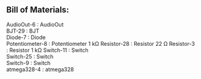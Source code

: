 
## Bill of Materials:

AudioOut-6 : AudioOut   
BJT-29 : BJT   
Diode-7 : Diode   
Potentiometer-8 : Potentiometer 1 kΩ
Resistor-28 : Resistor 22 Ω
Resistor-3 : Resistor 1 kΩ
Switch-11 : Switch   
Switch-25 : Switch   
Switch-9 : Switch   
atmega328-4 : atmega328   
